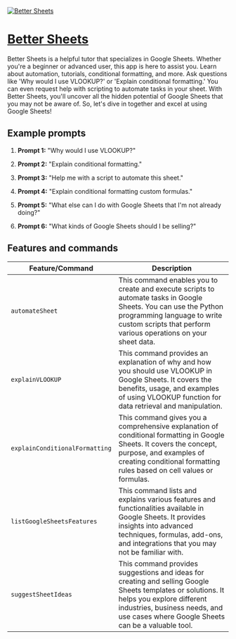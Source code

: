 [![Better Sheets](https://files.oaiusercontent.com/file-KDGb4jlVrABdySnSkm0oS2do?se=2123-10-16T22%3A01%3A29Z&sp=r&sv=2021-08-06&sr=b&rscc=max-age%3D31536000%2C%20immutable&rscd=attachment%3B%20filename%3Dcoffee%2520SQUARE.png&sig=lPfARFtjOY8/Rw6ScDzO1eBQiOLcXy6YnShhC5U5PjU%3D)](https://chat.openai.com/g/g-Ht84oYrx6-better-sheets)

# [Better Sheets](https://chat.openai.com/g/g-Ht84oYrx6-better-sheets)

Better Sheets is a helpful tutor that specializes in Google Sheets. Whether you're a beginner or advanced user, this app is here to assist you. Learn about automation, tutorials, conditional formatting, and more. Ask questions like 'Why would I use VLOOKUP?' or 'Explain conditional formatting.' You can even request help with scripting to automate tasks in your sheet. With Better Sheets, you'll uncover all the hidden potential of Google Sheets that you may not be aware of. So, let's dive in together and excel at using Google Sheets!

## Example prompts

1. **Prompt 1:** "Why would I use VLOOKUP?"

2. **Prompt 2:** "Explain conditional formatting."

3. **Prompt 3:** "Help me with a script to automate this sheet."

4. **Prompt 4:** "Explain conditional formatting custom formulas."

5. **Prompt 5:** "What else can I do with Google Sheets that I'm not already doing?"

6. **Prompt 6:** "What kinds of Google Sheets should I be selling?"


## Features and commands

| Feature/Command | Description |
| --- | --- |
| `automateSheet` | This command enables you to create and execute scripts to automate tasks in Google Sheets. You can use the Python programming language to write custom scripts that perform various operations on your sheet data. |
| `explainVLOOKUP` | This command provides an explanation of why and how you should use VLOOKUP in Google Sheets. It covers the benefits, usage, and examples of using VLOOKUP function for data retrieval and manipulation. |
| `explainConditionalFormatting` | This command gives you a comprehensive explanation of conditional formatting in Google Sheets. It covers the concept, purpose, and examples of creating conditional formatting rules based on cell values or formulas. |
| `listGoogleSheetsFeatures` | This command lists and explains various features and functionalities available in Google Sheets. It provides insights into advanced techniques, formulas, add-ons, and integrations that you may not be familiar with. |
| `suggestSheetIdeas` | This command provides suggestions and ideas for creating and selling Google Sheets templates or solutions. It helps you explore different industries, business needs, and use cases where Google Sheets can be a valuable tool. |